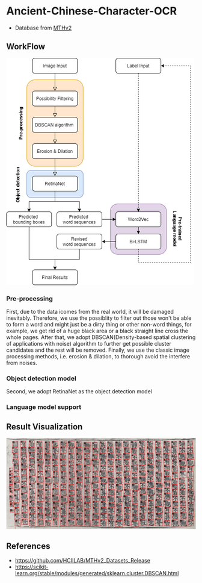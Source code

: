 # Ancient-Chinese-Character-OCR
- Database from [MTHv2](https://github.com/HCIILAB/MTHv2_Datasets_Release)

## WorkFlow
![pic](https://github.com/bill10655/Ancient-Chinese-Character-OCR/blob/main/Model%20structure.png)

### Pre-processing
First, due to the data icomes from the real world, it will be damaged inevitably. Therefore, we use the possiblity to filter out those won't be able to form a word and might just be a dirty thing or other non-word things, for example, we get rid of a huge black area or a black straight line cross the whole pages. After that, we adopt DBSCAN(Density-based spatial clustering of applications with noise) algorithm to further get possible cluster candidates and the rest will be removed. Finally, we use the classic image processing methods, i.e. erosion & dilation, to thorough avoid the interfere from noises.

### Object detection model
Second, we adopt RetinaNet as the object detection model

### Language model support

## Result Visualization
![result](https://github.com/bill10655/Ancient-Chinese-Character-OCR/blob/main/OCR_results.png)

## References
- https://github.com/HCIILAB/MTHv2_Datasets_Release
- https://scikit-learn.org/stable/modules/generated/sklearn.cluster.DBSCAN.html
